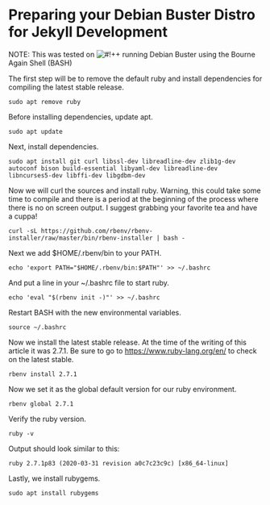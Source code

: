 # Preparing your Debian Buster Distro for Jekyll Development

NOTE: This was tested on ![#!++](https://crunchbangplusplus.org/) running Debian Buster using the Bourne Again Shell (BASH)

The first step will be to remove the default ruby and install dependencies for compiling the latest stable release.

```terminal
sudo apt remove ruby
```

Before installing dependencies, update apt.

```terminal
sudo apt update
```

Next, install dependencies.

```terminal
sudo apt install git curl libssl-dev libreadline-dev zlib1g-dev autoconf bison build-essential libyaml-dev libreadline-dev libncurses5-dev libffi-dev libgdbm-dev
```

Now we will curl the sources and install ruby. Warning, this could take some time to compile and there is a period at the beginning of the process where there is no on screen output. I suggest grabbing your favorite tea and have a cuppa!

```terminal
curl -sL https://github.com/rbenv/rbenv-installer/raw/master/bin/rbenv-installer | bash -
```

Next we add $HOME/.rbenv/bin to your PATH.

```terminal
echo 'export PATH="$HOME/.rbenv/bin:$PATH"' >> ~/.bashrc
```

And put a line in your ~/.bashrc file to start ruby.

```terminal
echo 'eval "$(rbenv init -)"' >> ~/.bashrc
```

Restart BASH with the new environmental variables.

```terminal
source ~/.bashrc
```

Now we install the latest stable release.  At the time of the writing of this article it was 2.7.1.  Be sure to go to https://www.ruby-lang.org/en/ to check on the latest stable.

```terminal
rbenv install 2.7.1
```

Now we set it as the global default version for our ruby environment.

```terminal
rbenv global 2.7.1
```

Verify the ruby version.

```terminal
ruby -v
```

Output should look similar to this:

```terminal
ruby 2.7.1p83 (2020-03-31 revision a0c7c23c9c) [x86_64-linux]
```

Lastly, we install rubygems.

```terminal
sudo apt install rubygems
```

